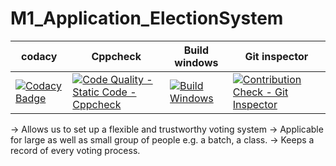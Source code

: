 
# M1_Application_ElectionSystem
| codacy |Cppcheck | Build windows | Git inspector |
| ------ | ------  | ------------- | ------------- |
| [![Codacy Badge](https://api.codacy.com/project/badge/Grade/730fa3ce8cba4565a131d4ec1d74d641)](https://app.codacy.com/gh/harikrishnanm2411/M1_Application_ElectionSystem?utm_source=github.com&utm_medium=referral&utm_content=harikrishnanm2411/M1_Application_ElectionSystem&utm_campaign=Badge_Grade_Settings) |  [![Code Quality - Static Code - Cppcheck](https://github.com/harikrishnanm2411/M1_Application_ElectionSystem/actions/workflows/cppcheck.yml/badge.svg)](https://github.com/harikrishnanm2411/M1_Application_ElectionSystem/actions/workflows/cppcheck.yml) | [![Build Windows](https://github.com/harikrishnanm2411/M1_Application_ElectionSystem/actions/workflows/build_windows.yml/badge.svg)](https://github.com/harikrishnanm2411/M1_Application_ElectionSystem/actions/workflows/build_windows.yml) | [![Contribution Check - Git Inspector](https://github.com/harikrishnanm2411/M1_Application_ElectionSystem/actions/workflows/gitinspector.yml/badge.svg)](https://github.com/harikrishnanm2411/M1_Application_ElectionSystem/actions/workflows/gitinspector.yml) |

-> Allows us to set up a flexible and trustworthy voting system
-> Applicable for large as well as small group of people e.g. a batch, a class.
-> Keeps a record of  every voting process.

